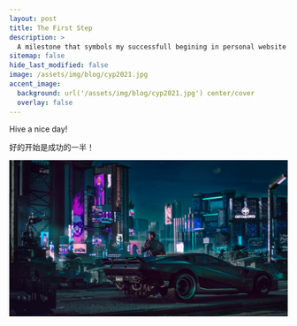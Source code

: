 ```yaml
---
layout: post
title: The First Step
description: >
  A milestone that symbols my successfull begining in personal website building!
sitemap: false
hide_last_modified: false
image: /assets/img/blog/cyp2021.jpg
accent_image:
  background: url('/assets/img/blog/cyp2021.jpg') center/cover
  overlay: false
---
```


Hive a nice day!

好的开始是成功的一半！

![Cyberpunk 2021](/assets/img/blog/cyp2021.jpg)
